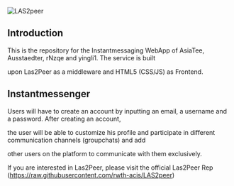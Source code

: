 ![LAS2peer](https://github.com/rwth-acis/LAS2peer/blob/master/img/logo/bitmap/las2peer-logo-128x128.png)

Introduction
-----------------------

This is the repository for the Instantmessaging WebApp of AsiaTee, Ausstaedter, rNzqe and yingli1. The service is built 

upon Las2Peer as a middleware and HTML5 (CSS/JS) as Frontend.

Instantmessenger
-----------------------

Users will have to create an account by inputting an email, a username and a password. After creating an account,

the user will be able to customize his profile and participate in different communication channels (groupchats) and add

other users on the platform to communicate with them exclusively. 

If you are interested in Las2Peer, please visit the official Las2Peer Rep (https://raw.githubusercontent.com/rwth-acis/LAS2peer)
